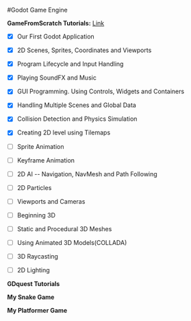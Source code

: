 #Godot Game Engine

**GameFromScratch Tutorials:**
[Link](http://www.gamefromscratch.com/page/Godot-Game-Engine-tutorial-series.aspx)

- [x] Our First Godot Application

- [x] 2D Scenes, Sprites, Coordinates and Viewports

- [x] Program Lifecycle and Input Handling

- [x] Playing SoundFX and Music

- [x] GUI Programming. Using Controls, Widgets and Containers

- [x] Handling Multiple Scenes and Global Data

- [x] Collision Detection and Physics Simulation

- [x] Creating 2D level using Tilemaps

- [ ] Sprite Animation

- [ ] Keyframe Animation

- [ ] 2D AI -- Navigation, NavMesh and Path Following

- [ ] 2D Particles

- [ ] Viewports and Cameras

- [ ] Beginning 3D

- [ ] Static and Procedural 3D Meshes

- [ ] Using Animated 3D Models(COLLADA)

- [ ] 3D Raycasting

- [ ] 2D Lighting

**GDquest Tutorials**

**My Snake Game**

**My Platformer Game**




